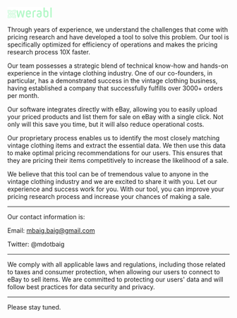 <img src="werabl_finish_rectangle.png" width="20%" height="auto">


Through years of experience, we understand the challenges that come with pricing research and have developed a tool to solve this problem. Our tool is specifically optimized for efficiency of operations and makes the pricing research process 10X faster.


Our team possesses a strategic blend of technical know-how and hands-on experience in the vintage clothing industry. One of our co-founders, in particular, has a demonstrated success in the vintage clothing business, having established a company that successfully fulfills over 3000+ orders per month.<br> 


Our software integrates directly with eBay, allowing you to easily upload your priced products and list them for sale on eBay with a single click. Not only will this save you time, but it will also reduce operational costs.


Our proprietary process enables us to identify the most closely matching vintage clothing items and extract the essential data. We then use this data to make optimal pricing recommendations for our users. This ensures that they are pricing their items competitively to increase the likelihood of a sale.


We believe that this tool can be of tremendous value to anyone in the vintage clothing industry and we are excited to share it with you. Let our experience and success work for you. With our tool, you can improve your pricing research process and increase your chances of making a sale.


-------


Our contact information is:

Email: mbaig.baig@gmail.com

Twitter: @mdotbaig


-------


We comply with all applicable laws and regulations, including those related to taxes and consumer protection, when allowing our users to connect to eBay to sell items. We are committed to protecting our users' data and will follow best practices for data security and privacy.


-------

Please stay tuned.
